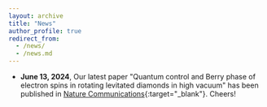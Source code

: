 ```yaml
---
layout: archive
title: "News"
author_profile: true
redirect_from:
  - /news/
  - /news.md
---
```


- **June 13, 2024**, Our latest paper "Quantum control and Berry phase of electron spins in rotating levitated diamonds in high vacuum" has been published in [Nature Communications](https://doi.org/10.1038/s41467-024-49175-3){:target="_blank"}. Cheers!
